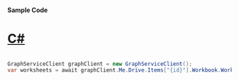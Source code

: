 #### Sample Code
# [C#](#tab/Csharp)

```C#

GraphServiceClient graphClient = new GraphServiceClient();
var worksheets = await graphClient.Me.Drive.Items["{id}"].Workbook.Worksheets["{id|name}"].Request().GetAsync();

```